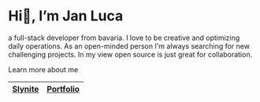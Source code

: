 # Hi👋, I’m Jan Luca

a full-stack developer from bavaria. I love to be creative and optimizing daily operations.
As an open-minded person I'm always searching for new challenging projects. In my view
open source is just great for collaboration.

Learn more about me

| [Slynite](https://www.slynite.com)	| [Portfolio](https://www.luca-sterta.com) 	|
|---------	|-----------	|




<!---
JLS-DEV-lab/JLS-DEV-lab is a ✨ special ✨ repository because its `README.md` (this file) appears on your GitHub profile.
You can click the Preview link to take a look at your changes.
--->
